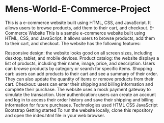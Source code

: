 # Mens-World-E-Commerce-Project
This is a e-commerce website built using HTML, CSS, and JavaScript. It allows users to browse products, add them to their cart, and checkout.
E-Commerce Website
This is a sample e-commerce website built using HTML, CSS, and JavaScript. It allows users to browse products, add them to their cart, and checkout. The website has the following features:

Responsive design: the website looks good on all screen sizes, including desktop, tablet, and mobile devices.
Product catalog: the website displays a list of products, including their name, image, price, and description. Users can browse products by category or search for specific items.
Shopping cart: users can add products to their cart and see a summary of their order. They can also update the quantity of items or remove products from their cart.
Checkout: users can enter their shipping and billing information and complete their purchase. The website uses a mock payment gateway to simulate the transaction.
User authentication: users can create an account and log in to access their order history and save their shipping and billing information for future purchases.
Technologies used
HTML
CSS
JavaScript
Bootstrap
Getting started
To run the website locally, clone this repository and open the index.html file in your web browser.
